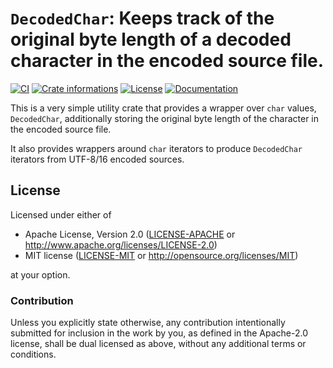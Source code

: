 # `DecodedChar`: Keeps track of the original byte length of a decoded character in the encoded source file.

[![CI](https://github.com/timothee-haudebourg/decoded-char/workflows/CI/badge.svg)](https://github.com/timothee-haudebourg/decoded-char/actions)
[![Crate informations](https://img.shields.io/crates/v/decoded-char.svg?style=flat-square)](https://crates.io/crates/decoded-char)
[![License](https://img.shields.io/crates/l/decoded-char.svg?style=flat-square)](https://github.com/timothee-haudebourg/decoded-char#license)
[![Documentation](https://img.shields.io/badge/docs-latest-blue.svg?style=flat-square)](https://docs.rs/decoded-char)

This is a very simple utility crate that provides a wrapper over `char`
values, `DecodedChar`, additionally storing the original byte length of the
character in the encoded source file.

It also provides wrappers around `char` iterators to produce `DecodedChar`
iterators from UTF-8/16 encoded sources.

## License

Licensed under either of

 * Apache License, Version 2.0 ([LICENSE-APACHE](LICENSE-APACHE) or http://www.apache.org/licenses/LICENSE-2.0)
 * MIT license ([LICENSE-MIT](LICENSE-MIT) or http://opensource.org/licenses/MIT)

at your option.

### Contribution

Unless you explicitly state otherwise, any contribution intentionally submitted
for inclusion in the work by you, as defined in the Apache-2.0 license, shall be dual licensed as above, without any
additional terms or conditions.
